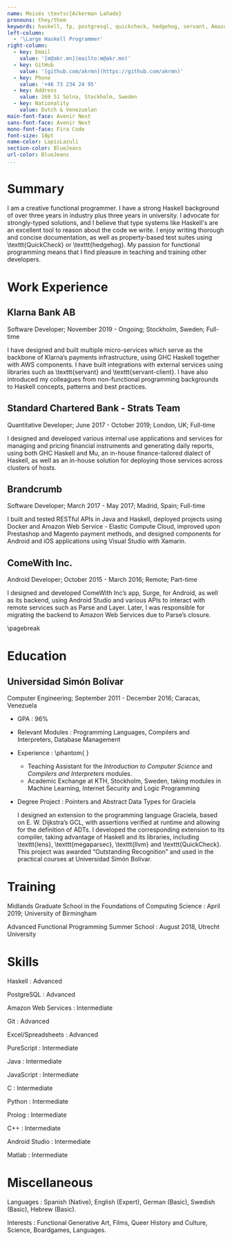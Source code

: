 ```yaml
---
name: Moisés \textsc{Ackerman Lañado}
pronouns: they/them
keywords: haskell, fp, postgresql, quickcheck, hedgehog, servant, Amazon Web Services
left-column:
  - '\Large Haskell Programmer'
right-column:
  - key: Email
    value: '[m@akr.mn](mailto:m@akr.mn)'
  - key: GitHub
    value: '[github.com/akrmn](https://github.com/akrmn)'
  - key: Phone
    value: '+46 73 234 24 95'
  - key: Address
    value: 169 51 Solna, Stockholm, Sweden
  - key: Nationality
    value: Dutch & Venezuelan
main-font-face: Avenir Next
sans-font-face: Avenir Next
mono-font-face: Fira Code
font-size: 10pt
name-color: LapisLazuli
section-color: BlueJeans
url-color: BlueJeans
...
```


# Summary

I am a creative functional programmer. I have a strong Haskell background of over
three years in industry plus three years in university.
I advocate for strongly-typed solutions, and I believe that type systems like
Haskell's are an excellent tool to reason about the code we write.
I enjoy writing thorough and concise documentation, as well as property-based test
suites using \texttt{QuickCheck} or \texttt{hedgehog}. My passion for functional
programming means that I find pleasure in teaching and training other developers.

# Work Experience

## Klarna Bank AB

Software Developer; November 2019 - Ongoing; Stockholm, Sweden; Full-time

I have designed and built multiple micro-services which serve as the backbone of Klarna’s payments infrastructure, using GHC Haskell together with AWS components. I have built integrations with external services using libraries such as \texttt{servant} and \texttt{servant-client}. I have also introduced my colleagues from non-functional programming backgrounds to Haskell concepts, patterns and best practices.

## Standard Chartered Bank - Strats Team

Quantitative Developer; June 2017 - October 2019; London, UK; Full-time

I designed and developed various internal use applications and services for managing and pricing financial instruments and generating daily reports, using both GHC Haskell and Mu, an in-house finance-tailored dialect of Haskell, as well as an in-house solution for deploying those services across clusters of hosts.

## Brandcrumb

Software Developer; March 2017 - May 2017; Madrid, Spain; Full-time

I built and tested RESTful APIs in Java and Haskell, deployed projects using Docker and Amazon Web Service - Elastic Compute Cloud, improved upon Prestashop and Magento payment methods, and designed components for Android and iOS applications using Visual Studio with Xamarin.

## ComeWith Inc.

Android Developer; October 2015 - March 2016; Remote; Part-time

I designed and developed ComeWith Inc’s app, Surge, for Android, as well as its backend, using Android Studio and various APIs to interact with remote services such as Parse and Layer. Later, I was responsible for migrating the backend to Amazon Web Services due to Parse’s closure.

\pagebreak

# Education

## Universidad Simón Bolívar

Computer Engineering; September 2011 - December 2016; Caracas, Venezuela

-   GPA
    : 96%

-   Relevant Modules
    : Programming Languages, Compilers and Interpreters, Database Management

-   Experience
    : \phantom{ }
    -   Teaching Assistant for the _Introduction to Computer Science_ and
      _Compilers and Interpreters_ modules.
    -   Academic Exchange at KTH, Stockholm, Sweden, taking modules in Machine Learning, Internet Security and Logic Programming

-   Degree Project
    : Pointers and Abstract Data Types for Graciela

    I designed an extension to the programming language Graciela, based on E. W. Dijkstra’s GCL, with assertions verified at runtime and allowing for the definition of ADTs. I developed the corresponding extension to its compiler, taking advantage of Haskell and its libraries, including \texttt{lens}, \texttt{megaparsec}, \texttt{llvm} and \texttt{QuickCheck}. This project was awarded “Outstanding Recognition”  and used in the practical courses at Universidad Simón Bolívar.

# Training

Midlands Graduate School in the Foundations of Computing Science
: April 2019; University of Birmingham

Advanced Functional Programming Summer School
: August 2018, Utrecht University

# Skills

Haskell
: Advanced

PostgreSQL
: Advanced

Amazon Web Services
: Intermediate

Git
: Advanced

Excel/Spreadsheets
: Advanced

PureScript
: Intermediate

Java
: Intermediate

JavaScript
: Intermediate

C
: Intermediate

Python
: Intermediate

Prolog
: Intermediate

C++
: Intermediate

Android Studio
: Intermediate

Matlab
: Intermediate

# Miscellaneous

Languages
: Spanish (Native), English (Expert), German (Basic), Swedish (Basic), Hebrew (Basic).

Interests
: Functional Generative Art, Films, Queer History and Culture, Science, Boardgames, Languages.
